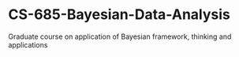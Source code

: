 # CS-685-Bayesian-Data-Analysis
Graduate course on application of Bayesian framework, thinking and applications
